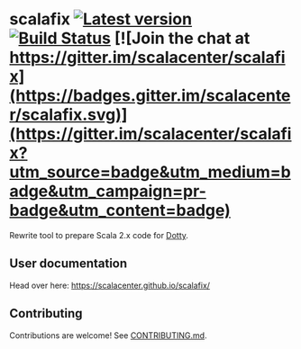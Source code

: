 scalafix
[![Latest version](https://index.scala-lang.org/scalacenter/scalafix/scalafix-core/latest.svg)](https://index.scala-lang.org/scalacenter/scalafix/scalafix-core)
[![Build Status](https://platform-ci.scala-lang.org/api/badges/scalacenter/scalafix/status.svg)](https://platform-ci.scala-lang.org/scalacenter/scalafix)
[![Join the chat at https://gitter.im/scalacenter/scalafix](https://badges.gitter.im/scalacenter/scalafix.svg)](https://gitter.im/scalacenter/scalafix?utm_source=badge&utm_medium=badge&utm_campaign=pr-badge&utm_content=badge)
========

Rewrite tool to prepare Scala 2.x code for [Dotty](http://dotty.epfl.ch).

## User documentation

Head over here: https://scalacenter.github.io/scalafix/

## Contributing

Contributions are welcome!
See [CONTRIBUTING.md](CONTRIBUTING.md).


